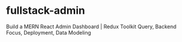 # fullstack-admin

Build a MERN React Admin Dashboard | Redux Toolkit Query, Backend Focus, Deployment, Data Modeling




